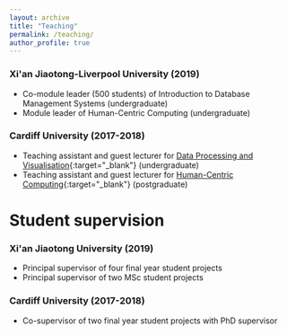 ```yaml
---
layout: archive
title: "Teaching"
permalink: /teaching/
author_profile: true
---
```


### Xi'an Jiaotong-Liverpool University (2019) <br />
* Co-module leader (500 students) of Introduction to Database Management Systems (undergraduate)
* Module leader of Human-Centric Computing (undergraduate)

### Cardiff University (2017-2018) <br />
* Teaching assistant and guest lecturer for [Data Processing and Visualisation](https://data.cardiff.ac.uk/legacy/grails/module/CM2105/18A.html){:target="_blank"} (undergraduate)
* Teaching assistant and guest lecturer for [Human-Centric Computing](https://data.cardiff.ac.uk/legacy/grails/module/CMT206/20A.html){:target="_blank"} (postgraduate) <br />


Student supervision
=====

### Xi'an Jiaotong University (2019) <br />
* Principal supervisor of four final year student projects
* Principal supervisor of two MSc student projects

### Cardiff University (2017-2018) <br />
* Co-supervisor of two final year student projects with PhD supervisor
